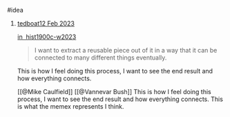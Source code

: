 #idea 

1.  [tedboat](https://hypothes.is/users/tedboat "username")[12 Feb 2023](https://hypothes.is/a/ljY3WKqgEe2xmrub5L4yOQ "date")
    
    [in  hist1900c-w2023](https://hypothes.is/groups/zoGoMwZk/hist1900c-w2023 "group")
    
    > I want to extract a reusable piece out of it in a way that it can be connected to many different things eventually.
    
    This is how I feel doing this process, I want to see the end result and how everything connects.
    
    [](https://hyp.is/ljY3WKqgEe2xmrub5L4yOQ/hapgood.us/2015/10/17/the-garden-and-the-stream-a-technopastoral/ "Visit annotation in context")[](https://hypothes.is/users/tedboat# "Share this annotation")
[[@Mike Caulfield]] [[@Vannevar Bush]]
This is how I feel doing this process, I want to see the end result and how everything connects. This is what the memex represents I think.